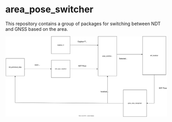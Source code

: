 # area_pose_switcher

This repository contains a group of packages for switching between NDT and GNSS based on the area.

![image](img/20230918_area_pose_swicher.drawio.svg)